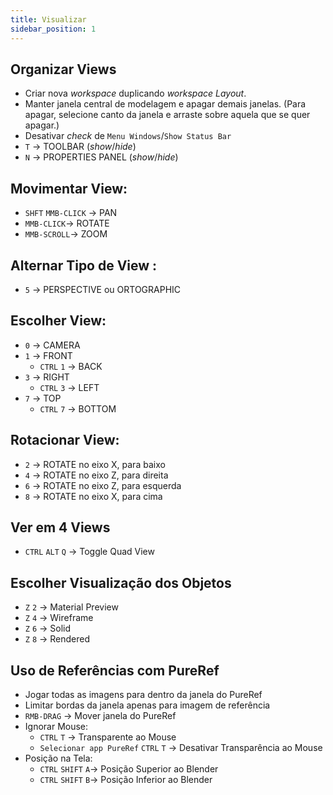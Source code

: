 ```yaml
---
title: Visualizar
sidebar_position: 1
---
```


## Organizar Views
- Criar nova *workspace* duplicando *workspace Layout*.
- Manter janela central de modelagem e apagar demais janelas. (Para apagar, selecione canto da janela e arraste sobre aquela que se quer apagar.)
- Desativar *check* de `Menu Windows`/`Show Status Bar`
- `T`  -> TOOLBAR (*show*/*hide*)
- `N`  -> PROPERTIES PANEL (*show*/*hide*)

## Movimentar View:
- `SHFT` `MMB-CLICK` -> PAN
- `MMB-CLICK`-> ROTATE
- `MMB-SCROLL`-> ZOOM

## Alternar Tipo de View :
- `5`  -> PERSPECTIVE ou ORTOGRAPHIC

## Escolher View:
- `0` -> CAMERA
- `1` -> FRONT
    - `CTRL` `1` -> BACK
- `3`  -> RIGHT
    - `CTRL` `3` -> LEFT
- `7`  -> TOP
    - `CTRL` `7` -> BOTTOM

## Rotacionar View:
- `2`  -> ROTATE no eixo X, para baixo
- `4`  -> ROTATE no eixo Z, para direita
- `6`  -> ROTATE no eixo Z, para esquerda
- `8`  -> ROTATE no eixo X, para cima

## Ver em 4 Views
- `CTRL` `ALT` `Q` -> Toggle Quad View

## Escolher Visualização dos Objetos
- `Z` `2` -> Material Preview
- `Z` `4` -> Wireframe
- `Z` `6` -> Solid
- `Z` `8` -> Rendered

## Uso de Referências com PureRef
- Jogar todas as imagens para dentro da janela do PureRef
- Limitar bordas da janela apenas para imagem de referência
- `RMB-DRAG` -> Mover janela do PureRef
- Ignorar Mouse:
    - `CTRL` `T` -> Transparente ao Mouse
    - `Selecionar app PureRef` `CTRL` `T` -> Desativar Transparência ao Mouse
- Posição na Tela:
    - `CTRL` `SHIFT` `A`-> Posição Superior ao Blender
    - `CTRL` `SHIFT` `B`-> Posição Inferior ao Blender

